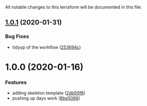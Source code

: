 All notable changes to this terraform will be documented in this file.

## [1.0.1](https://github.com/barundel/terraform-aws-apigateway/compare/v1.0.0...v1.0.1) (2020-01-31)


### Bug Fixes

* tidyup of the workflow ([253694c](https://github.com/barundel/terraform-aws-apigateway/commit/253694ce914f36675216e02b5e2ffb9955bc7c21))

# 1.0.0 (2020-01-16)


### Features

* adding skeleton template ([2db50f6](https://github.com/barundel/terraform-aws-apigateway/commit/2db50f6cb5cacb7b26104985a5ddaaee5a888da5))
* pushing up days work ([8be5066](https://github.com/barundel/terraform-aws-apigateway/commit/8be5066096450217f4658e7355114152f779c0f8))
